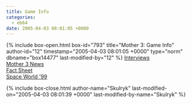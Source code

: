 ```yaml
---
title: Game Info
categories:
  - eb64
date: 2005-04-03 08:01:05 +0000
---
```

{% include box-open.html box-id="793" title="Mother 3: Game Info" author-id="12" timestamp="2005-04-03 08:01:05 +0000" type="norm" dbname="box14477" last-modified-by="12" %}
<a href="/mother3/interviews/">Interviews</a><br />
<a href="/mother3/news/">Mother 3 News</a><br />
<a href="/mother3/factsheet/">Fact Sheet</a><br />
<a href="/mother3/spaceworld/">Space World '99</a><br />

{% include box-close.html author-name="Skulryk" last-modified-on="2005-04-03 08:01:39 +0000" last-modified-by-name="Skulryk" %}

